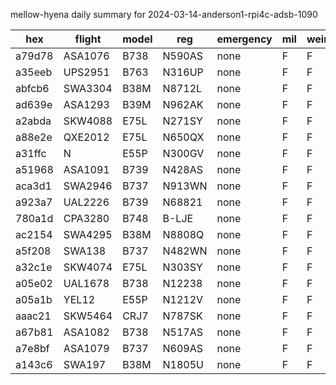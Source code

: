 mellow-hyena daily summary for 2024-03-14-anderson1-rpi4c-adsb-1090

|hex|flight|model|reg|emergency|mil|weirdo|
|--|--|--|--|--|--|--|
|a79d78|ASA1076|B738|N590AS|none|F|F|
|a35eeb|UPS2951|B763|N316UP|none|F|F|
|abfcb6|SWA3304|B38M|N8712L|none|F|F|
|ad639e|ASA1293|B39M|N962AK|none|F|F|
|a2abda|SKW4088|E75L|N271SY|none|F|F|
|a88e2e|QXE2012|E75L|N650QX|none|F|F|
|a31ffc|N|E55P|N300GV|none|F|F|
|a51968|ASA1091|B739|N428AS|none|F|F|
|aca3d1|SWA2946|B737|N913WN|none|F|F|
|a923a7|UAL2226|B739|N68821|none|F|F|
|780a1d|CPA3280|B748|B-LJE|none|F|F|
|ac2154|SWA4295|B38M|N8808Q|none|F|F|
|a5f208|SWA138|B737|N482WN|none|F|F|
|a32c1e|SKW4074|E75L|N303SY|none|F|F|
|a05e02|UAL1678|B738|N12238|none|F|F|
|a05a1b|YEL12|E55P|N1212V|none|F|F|
|aaac21|SKW5464|CRJ7|N787SK|none|F|F|
|a67b81|ASA1082|B738|N517AS|none|F|F|
|a7e8bf|ASA1079|B737|N609AS|none|F|F|
|a143c6|SWA197|B38M|N1805U|none|F|F|
